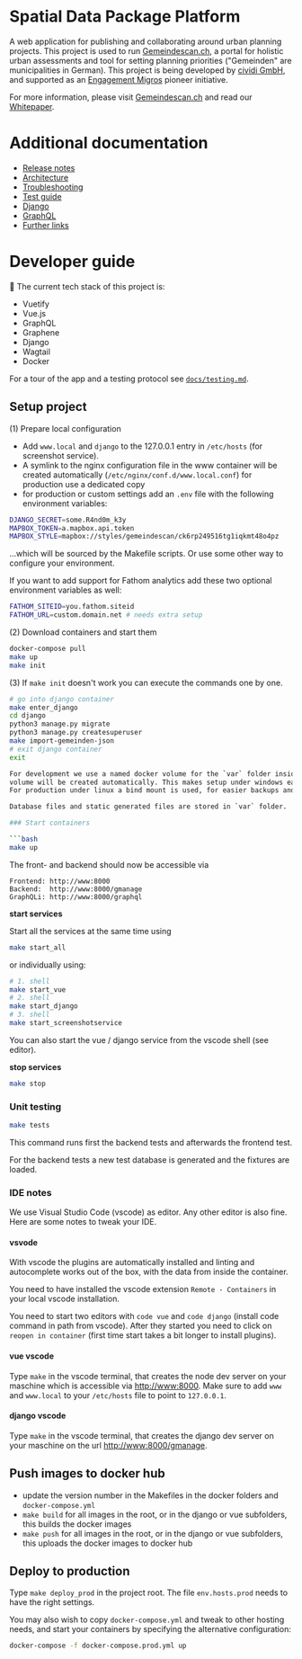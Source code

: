 # Spatial Data Package Platform

A web application for publishing and collaborating around urban planning projects. This project is used to run [Gemeindescan.ch](https://gemeindescan.ch), a portal for holistic urban assessments and tool for setting planning priorities ("Gemeinden" are municipalities in German). This project is being developed by [cividi GmbH](https://cividi.ch), and supported as an [Engagement Migros](https://www.engagement-migros.ch/en/pioneers/cividi) pioneer initiative.

For more information, please visit [Gemeindescan.ch](https://gemeindescan.ch) and read our [Whitepaper](https://github.com/cividi/whitepaper).

# Additional documentation

- [Release notes](./RELEASE.md)
- [Architecture](./docs/architecture.md)
- [Troubleshooting](./docs/troubleshooting.md)
- [Test guide](./docs/testing.md)
- [Django](./docs/django.md)
- [GraphQL](./docs/graphql.md)
- [Further links](./docs/links.md)

# Developer guide

:construction: The current tech stack of this project is:

- Vuetify
- Vue.js
- GraphQL
- Graphene
- Django
- Wagtail
- Docker

For a tour of the app and a testing protocol see [`docs/testing.md`](./docs/testing.md).

## Setup project

(1) Prepare local configuration

- Add `www.local` and `django` to the 127.0.0.1 entry in `/etc/hosts` (for screenshot service).
- A symlink to the nginx configuration file in the www container will be created automatically (`/etc/nginx/conf.d/www.local.conf`) for production use a dedicated copy
- for production or custom settings add an `.env` file with the following environment variables:
```bash
DJANGO_SECRET=some.R4nd0m_k3y
MAPBOX_TOKEN=a.mapbox.api.token
MAPBOX_STYLE=mapbox://styles/gemeindescan/ck6rp249516tg1iqkmt48o4pz
```
...which will be sourced by the Makefile scripts. Or use some other way to configure your environment.

If you want to add support for Fathom analytics add these two optional environment variables as well:
```bash
FATHOM_SITEID=you.fathom.siteid
FATHOM_URL=custom.domain.net # needs extra setup
```

(2) Download containers and start them

```bash
docker-compose pull
make up
make init
```

(3) If `make init` doesn't work you can execute the commands one by one.

```bash
# go into django container
make enter_django
cd django
python3 manage.py migrate
python3 manage.py createsuperuser
make import-gemeinden-json
# exit django container
exit

For development we use a named docker volume for the `var` folder inside the container, this named
volume will be created automatically. This makes setup under windows easier.
For production under linux a bind mount is used, for easier backups and no accidental data deletion.

Database files and static generated files are stored in `var` folder.

### Start containers

```bash
make up
```

The front- and backend should now be accessible via

```
Frontend: http://www:8000
Backend:  http://www:8000/gmanage
GraphQLi: http://www:8000/graphql
```

**start services**

Start all the services at the same time using

```bash
make start_all
```

or individually using:

```bash
# 1. shell
make start_vue
# 2. shell
make start_django
# 3. shell
make start_screenshotservice
```

You can also start the vue / django service from the vscode shell (see editor).

**stop services**

```bash
make stop
```

### Unit testing

```bash
make tests
```

This command runs first the backend tests and afterwards the frontend test.

For the backend tests a new test database is generated and the fixtures are loaded.


### IDE notes

We use Visual Studio Code (vscode) as editor. Any other editor is also fine. Here are some notes to tweak your IDE.

#### vsvode

With vscode the plugins are automatically installed and linting and autocomplete works out of the box,
with the data from inside the container.

You need to have installed the vscode extension `Remote - Containers` in your local vscode installation.

You need to start two editors with `code vue` and `code django` (install code command in path from vscode).
After they started you need to click on `reopen in container` (first time start takes a bit longer to install plugins).

#### vue vscode

Type `make` in the vscode terminal, that creates the node dev server on your maschine which is accessible via [http://www:8000](http://www:8000). Make sure to add `www` and `www.local` to your `/etc/hosts` file to point to `127.0.0.1`.

#### django vscode

Type `make` in the vscode terminal, that creates the django dev server on your maschine on the url [http://www:8000/gmanage](http://www:8000/gmanage).

## Push images to docker hub

- update the version number in the Makefiles in the docker folders and `docker-compose.yml`
- `make build` for all images in the root, or in the django or vue subfolders, this builds the docker images
- `make push` for all images in the root, or in the django or vue subfolders, this uploads the docker images to docker hub

## Deploy to production

Type `make deploy_prod` in the project root. The file `env.hosts.prod` needs to have the right settings.

You may also wish to copy `docker-compose.yml` and tweak to other hosting needs, and start your containers by specifying the alternative configuration:

```bash
docker-compose -f docker-compose.prod.yml up
```
